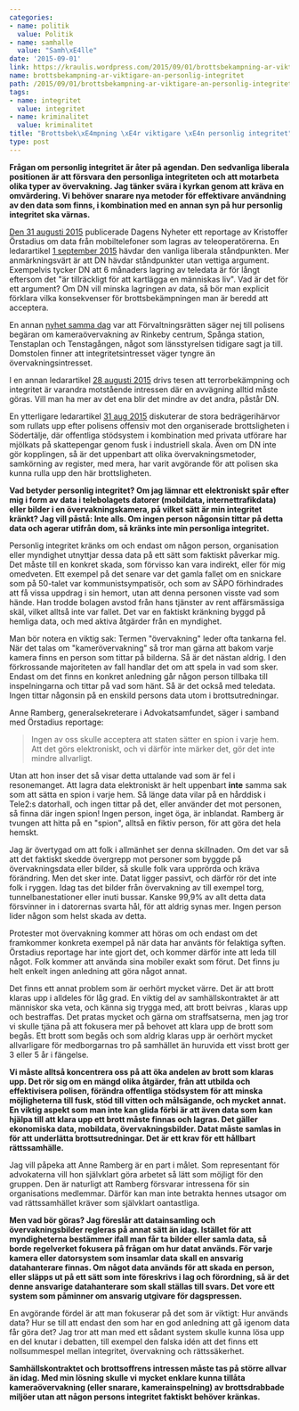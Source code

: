 ```yaml
---
categories:
- name: politik
  value: Politik
- name: samhalle
  value: "Samh\xE4lle"
date: '2015-09-01'
link: https://kraulis.wordpress.com/2015/09/01/brottsbekampning-ar-viktigare-an-personlig-integritet/
name: brottsbekampning-ar-viktigare-an-personlig-integritet
path: /2015/09/01/brottsbekampning-ar-viktigare-an-personlig-integritet/
tags:
- name: integritet
  value: integritet
- name: kriminalitet
  value: kriminalitet
title: "Brottsbek\xE4mpning \xE4r viktigare \xE4n personlig integritet"
type: post
---
```

**Frågan om personlig integritet är åter på agendan. Den sedvanliga liberala positionen är att försvara den personliga integriteten och att motarbeta olika typer av övervakning. Jag tänker svära i kyrkan genom att kräva en omvärdering. Vi behöver snarare nya metoder för effektivare användning av den data som finns, i kombination med en annan syn på hur personlig integritet ska värnas.**



[Den 31 augusti 2015](http://www.dn.se/ekonomi/mobilen-sparar-dig-overallt/) publicerade Dagens Nyheter ett reportage av Kristoffer Örstadius om data från mobiltelefoner som lagras av teleoperatörerna. En ledarartikel [1 september 2015](http://www.dn.se/ledare/huvudledare/hela-livet-pa-en-server/) hävdar den vanliga liberala ståndpunkten. Mer anmärkningsvärt är att DN hävdar ståndpunkter utan vettiga argument. Exempelvis tycker DN att 6 månaders lagring av teledata är för långt eftersom det "är tillräckligt för att kartlägga en människas liv". Vad är det för ett argument? Om DN vill minska lagringen av data, så bör man explicit förklara vilka konsekvenser för brottsbekämpningen man är beredd att acceptera.

En annan [nyhet samma dag](http://www.dn.se/sthlm/polisen-far-inte-kameraovervaka-i-rinkeby-centrum/) var att Förvaltningsrätten säger nej till polisens begäran om kameraövervakning av Rinkeby centrum, Spånga station, Tenstaplan och Tenstagången, något som länsstyrelsen tidigare sagt ja till. Domstolen finner att integritetsintresset väger tyngre än övervakningsintresset.

I en annan ledarartikel [28 augusti 2015](http://www.dn.se/ledare/huvudledare/nar-effektivitet-vags-mot-integritet/) drivs tesen att terrorbekämpning och integritet är varandra motstående intressen där en avvägning alltid måste göras. Vill man ha mer av det ena blir det mindre av det andra, påstår DN.

En ytterligare ledarartikel [31 aug 2015](http://www.dn.se/ledare/huvudledare/baddat-for-bedragare/) diskuterar de stora bedrägerihärvor som rullats upp efter polisens offensiv mot den organiserade brottsligheten i Södertälje, där offentliga stödsystem i kombination med privata utförare har mjölkats på skattepengar genom fusk i industriell skala. Även om DN inte gör kopplingen, så är det uppenbart att olika övervakningsmetoder, samkörning av register, med mera, har varit avgörande för att polisen ska kunna rulla upp den här brottsligheten.

**Vad betyder personlig integritet? Om jag lämnar ett elektroniskt spår efter mig i form av data i telebolagets datorer (mobildata, internettrafikdata) eller bilder i en övervakningskamera, på vilket sätt är min integritet kränkt? Jag vill påstå: Inte alls. Om ingen person någonsin tittar på detta data  och agerar utifrån dom, så kränks inte min personliga integritet.**

Personlig integritet kränks om och endast om någon person, organisation eller myndighet utnyttjar dessa data på ett sätt som faktiskt påverkar mig. Det måste till en konkret skada, som förvisso kan vara indirekt, eller för mig omedveten. Ett exempel på det senare var det gamla fallet om en snickare som på 50-talet var kommunistsympatisör, och som av SÄPO förhindrades att få vissa uppdrag i sin hemort, utan att denna personen visste vad som hände. Han trodde bolagen avstod från hans tjänster av rent affärsmässiga skäl, vilket alltså inte var fallet. Det var en faktiskt kränkning byggd på hemliga data, och med aktiva åtgärder från en myndighet.

Man bör notera en viktig sak: Termen "övervakning" leder ofta tankarna fel. När det talas om "kamerövervakning" så tror man gärna att bakom varje kamera finns en person som tittar på bilderna. Så är det nästan aldrig. I den förkrossande majoriteten av fall handlar det om att spela in vad som sker. Endast om det finns en konkret anledning går någon person tillbaka till inspelningarna och tittar på vad som hänt. Så är det också med teledata. Ingen tittar någonsin på en enskild persons data utom i brottsutredningar.

Anne Ramberg, generalsekreterare i Advokatsamfundet, säger i samband med Örstadius reportage:

> Ingen av oss skulle acceptera att staten sätter en spion i varje hem. Att det görs elektroniskt, och vi därför inte märker det, gör det inte mindre allvarligt.

Utan att hon inser det så visar detta uttalande vad som är fel i resonemanget. Att lagra data elektroniskt är helt uppenbart **inte** samma sak som att sätta en spion i varje hem. Så länge data vilar på en hårddisk i Tele2:s datorhall, och ingen tittar på det, eller använder det mot personen, så finna där ingen spion! Ingen person, inget öga, är inblandat. Ramberg är tvungen att hitta på en "spion", alltså en fiktiv person, för att göra det hela hemskt.

Jag är övertygad om att folk i allmänhet ser denna skillnaden. Om det var så att det faktiskt skedde övergrepp mot personer som byggde på övervakningsdata eller bilder, så skulle folk vara upprörda och kräva förändring. Men det sker inte. Datat ligger passivt, och därför rör det inte folk i ryggen. Idag tas det bilder från övervakning av till exempel torg, tunnelbanestationer eller inuti bussar. Kanske 99,9% av allt detta data försvinner in i datorernas svarta hål, för att aldrig synas mer. Ingen person lider någon som helst skada av detta.

Protester mot övervakning kommer att höras om och endast om det framkommer konkreta exempel på när data har använts för felaktiga syften. Örstadius reportage har inte gjort det, och kommer därför inte att leda till något. Folk kommer att använda sina mobiler exakt som förut. Det finns ju helt enkelt ingen anledning att göra något annat.

Det finns ett annat problem som är oerhört mycket värre. Det är att brott klaras upp i alldeles för låg grad. En viktig del av samhällskontraktet är att människor ska veta, och känna sig trygga med, att brott beivras , klaras upp och bestraffas. Det pratas mycket och gärna om straffsatserna, men jag tror vi skulle tjäna på att fokusera mer på behovet att klara upp de brott som begås. Ett brott som begås och som aldrig klaras upp är oerhört mycket allvarligare för medborgarnas tro på samhället än huruvida ett visst brott ger 3 eller 5 år i fängelse.

**Vi måste alltså koncentrera oss på att öka andelen av brott som klaras upp. Det rör sig om en mängd olika åtgärder, från att utbilda och effektivisera polisen, förändra offentliga stödsystem för att minska möjligheterna till fusk, stöd till vitten och målsägande, och mycket annat. En viktig aspekt som man inte kan glida förbi är att även data som kan hjälpa till att klara upp ett brott måste finnas och lagras. Det gäller ekonomiska data, mobildata, övervakningsbilder. Datat måste samlas in för att underlätta brottsutredningar. Det är ett krav för ett hållbart rättssamhälle.**

Jag vill påpeka att Anne Ramberg är en part i målet. Som representant för advokaterna vill hon självklart göra arbetet så lätt som möjligt för den gruppen. Den är naturligt att Ramberg försvarar intressena för sin organisations medlemmar. Därför kan man inte betrakta hennes utsagor om vad rättssamhället kräver som självklart oantastliga.

**Men vad bör göras? Jag föreslår att datainsamling och övervakningsbilder regleras på annat sätt än idag. Istället för att myndigheterna bestämmer ifall man får ta bilder eller samla data, så borde regelverket fokusera på frågan om hur datat används. För varje kamera eller datorsystem som insamlar data skall en ansvarig datahanterare finnas. Om något data används för att skada en person, eller släpps ut på ett sätt som inte föreskrivs i lag och förordning, så är det denne ansvarige datahanterare som skall ställas till svars. Det vore ett system som påminner om ansvarig utgivare för dagspressen.**

En avgörande fördel är att man fokuserar på det som är viktigt: Hur används data? Hur se till att endast den som har en god anledning att gå igenom data får göra det? Jag tror att man med ett sådant system skulle kunna lösa upp en del knutar i debatten, till exempel den falska idén att det finns ett nollsummespel mellan integritet, övervakning och rättssäkerhet.

**Samhällskontraktet och brottsoffrens intressen måste tas på större allvar än idag. Med min lösning skulle vi mycket enklare kunna tillåta kameraövervakning (eller snarare, kamerainspelning) av brottsdrabbade miljöer utan att någon persons integritet faktiskt behöver kränkas.**

